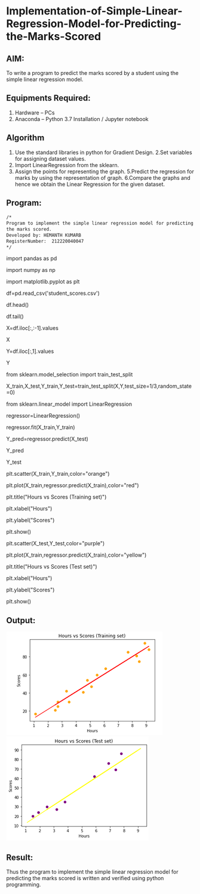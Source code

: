 # Implementation-of-Simple-Linear-Regression-Model-for-Predicting-the-Marks-Scored

## AIM:
To write a program to predict the marks scored by a student using the simple linear regression model.

## Equipments Required:
1. Hardware – PCs
2. Anaconda – Python 3.7 Installation / Jupyter notebook

## Algorithm
1. Use the standard libraries in python for Gradient Design.
2.Set variables for assigning dataset values. 
3. Import LinearRegression from the sklearn.
4. Assign the points for representing the graph.
5.Predict the regression for marks by using the representation of graph.
6.Compare the graphs and hence we obtain the Linear Regression for the given dataset.


## Program:
```
/*
Program to implement the simple linear regression model for predicting the marks scored.
Developed by: HEMANTH KUMARB
RegisterNumber:  212220040047
*/
```
import pandas as pd

import numpy as np

import matplotlib.pyplot as plt

df=pd.read_csv('student_scores.csv')

df.head()

df.tail()

X=df.iloc[:,:-1].values

X

Y=df.iloc[:,1].values

Y

from sklearn.model_selection import train_test_split

X_train,X_test,Y_train,Y_test=train_test_split(X,Y,test_size=1/3,random_state=0)

from sklearn.linear_model import LinearRegression

regressor=LinearRegression()

regressor.fit(X_train,Y_train)

Y_pred=regressor.predict(X_test)

Y_pred

Y_test

plt.scatter(X_train,Y_train,color="orange")

plt.plot(X_train,regressor.predict(X_train),color="red")

plt.title("Hours vs Scores (Training set)")

plt.xlabel("Hours")

plt.ylabel("Scores")

plt.show()

plt.scatter(X_test,Y_test,color="purple")

plt.plot(X_train,regressor.predict(X_train),color="yellow")

plt.title("Hours vs Scores (Test set)")

plt.xlabel("Hours")

plt.ylabel("Scores")

plt.show()
## Output:
![simple linear regression](folder/196490458-6be73b1d-d607-498c-8fcb-368ce1b02c67.png)
![simple linear regression2](folder/196493624-19a2a8de-cb33-4c49-9227-6abe3938cfe2.png)


## Result:
Thus the program to implement the simple linear regression model for predicting the marks scored is written and verified using python programming.


[def]: folder\196493624-19a2a8de-cb33-4c49-9227-6abe3938cfe2.png